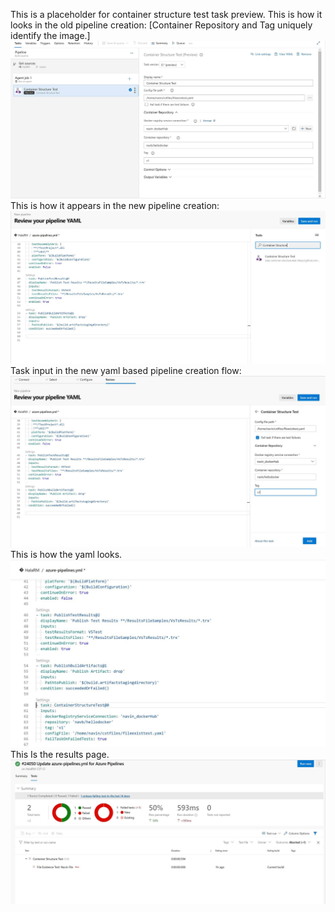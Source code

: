 This is a placeholder for container structure test task preview. 
This is how it looks in the old pipeline creation: [Container Repository and Tag uniquely identify the image.] 
![Container Test in Classic Pipeline](_img/classic-pipeline-creation.png)
This is how it appears in the new pipeline creation:
![Container Test in Unified Pipeline](_img/unified-pipeline-creation.png)
Task input in the new yaml based pipeline creation flow:
![Container Test in YAML based Pipeline](_img/yaml-based-pipeline.png)
This is how the yaml looks.
![YAML file](_img/yaml-file.png)
This Is the results page.
![Test Reporting Page](_img/results-page.png)
